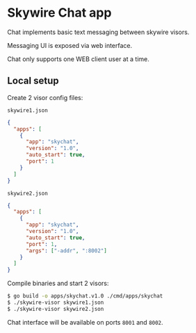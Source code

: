 # Skywire Chat app

Chat implements basic text messaging between skywire visors.

Messaging UI is exposed via web interface.

Chat only supports one WEB client user at a time.

## Local setup

Create 2 visor config files:

`skywire1.json`

```json
{
  "apps": [
    {
      "app": "skychat",
      "version": "1.0",
      "auto_start": true,
      "port": 1
    }
  ]
}
```

`skywire2.json`

```json
{
  "apps": [
    {
      "app": "skychat",
      "version": "1.0",
      "auto_start": true,
      "port": 1,
      "args": ["-addr", ":8002"]
    }
  ]
}
```

Compile binaries and start 2 visors:

```bash
$ go build -o apps/skychat.v1.0 ./cmd/apps/skychat
$ ./skywire-visor skywire1.json
$ ./skywire-visor skywire2.json
```

Chat interface will be available on ports `8001` and `8002`.
